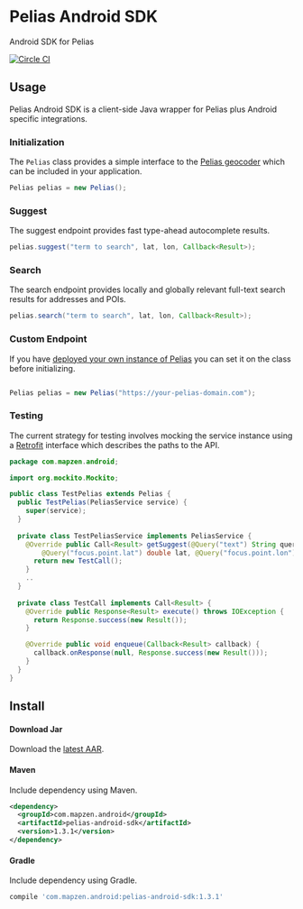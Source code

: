 Pelias Android SDK
==================

Android SDK for Pelias

[![Circle CI](https://circleci.com/gh/pelias/pelias-android-sdk.svg?style=svg&circle-token=6e6203a065375a8fb6fabb5a689c11dcd8fa78cf)](https://circleci.com/gh/pelias/pelias-android-sdk)

## Usage

Pelias Android SDK is a client-side Java wrapper for Pelias plus Android specific integrations.

### Initialization

The `Pelias` class provides a simple interface to the [Pelias geocoder](https://github.com/pelias/pelias) which can be included in your application.

```java
Pelias pelias = new Pelias();
```

### Suggest

The suggest endpoint provides fast type-ahead autocomplete results.

```java
pelias.suggest("term to search", lat, lon, Callback<Result>);
```

### Search

The search endpoint provides locally and globally relevant full-text search results for addresses and POIs.

```java
pelias.search("term to search", lat, lon, Callback<Result>);
```

### Custom Endpoint

If you have [deployed your own instance of Pelias][2] you can set it on the class before initializing.

```java

Pelias pelias = new Pelias("https://your-pelias-domain.com");
```

### Testing

The current strategy for testing involves mocking the service instance using a [Retrofit](https://github.com/square/retrofit) interface which describes the paths to the API.

```java
package com.mapzen.android;

import org.mockito.Mockito;

public class TestPelias extends Pelias {
  public TestPelias(PeliasService service) {
    super(service);
  }
  
  private class TestPeliasService implements PeliasService {
    @Override public Call<Result> getSuggest(@Query("text") String query,
        @Query("focus.point.lat") double lat, @Query("focus.point.lon") double lon) {
      return new TestCall();
    }
    ..
  }
  
  private class TestCall implements Call<Result> {
    @Override public Response<Result> execute() throws IOException {
      return Response.success(new Result());
    }

    @Override public void enqueue(Callback<Result> callback) {
      callback.onResponse(null, Response.success(new Result()));
    }
  }
}
```

## Install

#### Download Jar

Download the [latest AAR][1].

#### Maven

Include dependency using Maven.

```xml
<dependency>
  <groupId>com.mapzen.android</groupId>
  <artifactId>pelias-android-sdk</artifactId>
  <version>1.3.1</version>
</dependency>
```

#### Gradle

Include dependency using Gradle.

```groovy
compile 'com.mapzen.android:pelias-android-sdk:1.3.1'
```

[1]: http://search.maven.org/remotecontent?filepath=com/mapzen/android/pelias-android-sdk/1.3.1/pelias-android-sdk-1.3.1.aar
[2]: https://github.com/pelias/pelias#how-can-i-install-my-own-instance-of-pelias
